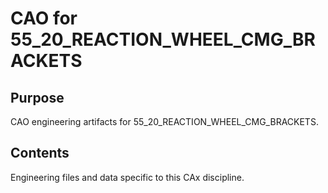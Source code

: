 # CAO for 55_20_REACTION_WHEEL_CMG_BRACKETS

## Purpose
CAO engineering artifacts for 55_20_REACTION_WHEEL_CMG_BRACKETS.

## Contents
Engineering files and data specific to this CAx discipline.
